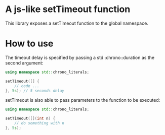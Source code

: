 
# A js-like setTimeout function

This library exposes a setTimeout function to the global namespace.

# How to use

The timeout delay is specified by passing a std::chrono::duration as the second argument:

```c++
using namespace std::chrono_literals;

setTimeout([] {
    // code ...
}, 5s); // 5 seconds delay
```

setTimeout is also able to pass parameters to the function to be executed:

```c++
using namespace std::chrono_literals;

setTimeout([](int n) {
    // do something with n
}, 5s);
```
